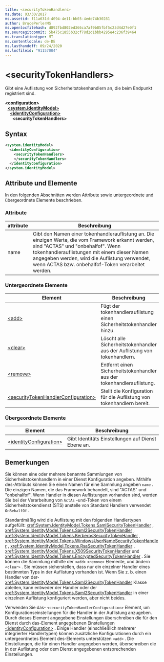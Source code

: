 ```yaml
---
title: <securityTokenHandlers>
ms.date: 03/30/2017
ms.assetid: f11a631d-4094-4e11-bb03-4ede74b30281
author: BrucePerlerMS
ms.openlocfilehash: d892fbd802ed366ca7af9b85fbf5c23d4d27e0f1
ms.sourcegitcommit: 5b475c1855b32cf78d2d1bbb4295e4c236f39464
ms.translationtype: MT
ms.contentlocale: de-DE
ms.lasthandoff: 09/24/2020
ms.locfileid: "91157004"
---
```

# \<securityTokenHandlers>

Gibt eine Auflistung von Sicherheitstokenhandlern an, die beim Endpunkt registriert sind.  
  
[**\<configuration>**](../configuration-element.md)\
&nbsp;&nbsp;[**\<system.identityModel>**](system-identitymodel.md)\
&nbsp;&nbsp;&nbsp;&nbsp;[**\<identityConfiguration>**](identityconfiguration.md)\
&nbsp;&nbsp;&nbsp;&nbsp;&nbsp;&nbsp;**\<securityTokenHandlers>**  
  
## <a name="syntax"></a>Syntax  
  
```xml  
<system.identityModel>  
  <identityConfiguration>  
    <securityTokenHandlers>  
    </securityTokenHandlers>  
  </identityConfiguration>  
</system.identityModel>  
```  
  
## <a name="attributes-and-elements"></a>Attribute und Elemente  

 In den folgenden Abschnitten werden Attribute sowie untergeordnete und übergeordnete Elemente beschrieben.  
  
### <a name="attributes"></a>Attribute  
  
|attribute|Beschreibung|  
|---------------|-----------------|  
|name|Gibt den Namen einer tokenhandlerauflistung an. Die einzigen Werte, die vom Framework erkannt werden, sind "ACTAS" und "onbehalfof". Wenn tokenhandlerauflistungen mit einem dieser Namen angegeben werden, wird die Auflistung verwendet, wenn ACTAS bzw. onbehalfof-Token verarbeitet werden.|  
  
### <a name="child-elements"></a>Untergeordnete Elemente  
  
|Element|Beschreibung|  
|-------------|-----------------|  
|[\<add>](add.md)|Fügt der tokenhandlerauflistung einen Sicherheitstokenhandler hinzu.|  
|[\<clear>](clear.md)|Löscht alle Sicherheitstokenhandler aus der Auflistung von tokenhandlern.|  
|[\<remove>](remove.md)|Entfernt einen Sicherheitstokenhandler aus der tokenhandlerauflistung.|  
|[\<securityTokenHandlerConfiguration>](securitytokenhandlerconfiguration.md)|Stellt die Konfiguration für die Auflistung von tokenhandlern bereit.|  
  
### <a name="parent-elements"></a>Übergeordnete Elemente  
  
|Element|Beschreibung|  
|-------------|-----------------|  
|[\<identityConfiguration>](identityconfiguration.md)|Gibt Identitäts Einstellungen auf Dienst Ebene an.|  
  
## <a name="remarks"></a>Bemerkungen  

 Sie können eine oder mehrere benannte Sammlungen von Sicherheitstokenhandlern in einer Dienst Konfiguration angeben. Mithilfe des-Attributs können Sie einen Namen für eine Sammlung angeben `name` . Die einzigen Namen, die das Framework behandelt, sind "ACTAS" und "onbehalfof". Wenn Handler in diesen Auflistungen vorhanden sind, werden Sie bei der Verarbeitung von `ActAs` -und-Token von einem Sicherheitstokendienst (STS) anstelle von Standard Handlern verwendet `OnBehalfOf` .  
  
 Standardmäßig wird die Auflistung mit den folgenden Handlertypen aufgefüllt: <xref:System.IdentityModel.Tokens.SamlSecurityTokenHandler> , <xref:System.IdentityModel.Tokens.Saml2SecurityTokenHandler> , <xref:System.IdentityModel.Tokens.KerberosSecurityTokenHandler> , <xref:System.IdentityModel.Tokens.WindowsUserNameSecurityTokenHandler> , <xref:System.IdentityModel.Tokens.RsaSecurityTokenHandler> , <xref:System.IdentityModel.Tokens.X509SecurityTokenHandler> und <xref:System.IdentityModel.Tokens.EncryptedSecurityTokenHandler> . Sie können die Sammlung mithilfe der `<add>` `<remove>` Elemente, und ändern `<clear>` . Sie müssen sicherstellen, dass nur ein einzelner Handler eines bestimmten Typs in der Auflistung vorhanden ist. Wenn Sie z. b. einen Handler von der- <xref:System.IdentityModel.Tokens.Saml2SecurityTokenHandler> Klasse ableiten, kann entweder der Handler oder der <xref:System.IdentityModel.Tokens.Saml2SecurityTokenHandler> in einer einzelnen Auflistung konfiguriert werden, aber nicht beides.  
  
 Verwenden Sie das- `<securityTokenHandlerConfiguration>` Element, um Konfigurationseinstellungen für die Handler in der Auflistung anzugeben. Durch dieses Element angegebene Einstellungen überschreiben die für den Dienst durch das-Element angegebenen Einstellungen [\<identityConfiguration>](identityconfiguration.md) . Einige Handler (einschließlich mehrerer integrierter Handlertypen) können zusätzliche Konfigurationen durch ein untergeordnetes Element des-Elements unterstützen `<add>` . Die Einstellungen, die für einen Handler angegeben werden, überschreiben die in der Auflistung oder dem Dienst angegebenen entsprechenden Einstellungen.
